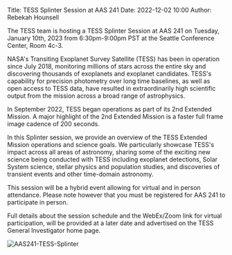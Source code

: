 Title: TESS Splinter Session at AAS 241
Date: 2022-12-02 10:00
Author: Rebekah Hounsell

The TESS team is hosting a TESS Splinter Session at AAS 241 on Tuesday, January 10th, 2023 from 6:30pm-9:00pm PST at the Seattle Conference Center, Room 4c-3.
 
NASA's Transiting Exoplanet Survey Satellite (TESS) has been in operation since July 2018, monitoring millions of stars across the entire sky and discovering thousands of exoplanets and exoplanet candidates. TESS's capability for precision photometry over long time baselines, as well as open access to TESS data, have resulted in extraordinarily high scientific output from the mission across a broad range of astrophysics.
 
In September 2022, TESS began operations as part of its 2nd Extended Mission. A major highlight of the 2nd Extended Mission is a faster full frame image cadence of 200 seconds.
 
In this Splinter session, we provide an overview of the TESS Extended Mission operations and science goals. We particularly showcase TESS's impact across all areas of astronomy, sharing some of the exciting new science being conducted with TESS including exoplanet detections, Solar System science, stellar physics and population studies, and discoveries of transient events and other time-domain astronomy. 
 
This session will be a hybrid event allowing for virtual and in person attendance. Please note however that you must be registered for AAS 241 to participate in person.
 
Full details about the session schedule and the WebEx/Zoom link for virtual participation, will be provided at a later date and advertised on the TESS General Investigator home page.

![AAS241-TESS-Splinter](images/AAS241-TESS-Splinter.png)

